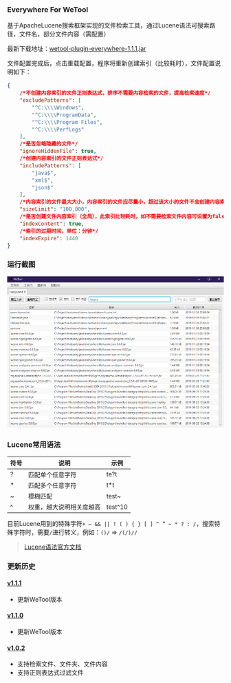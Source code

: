 ### Everywhere For WeTool

基于ApacheLucene搜索框架实现的文件检索工具，通过Lucene语法可搜索路径，文件名，部分文件内容（需配置）

最新下载地址：[wetool-plugin-everywhere-1.1.1.jar](http://share.qiniu.segocat.com/tool/wetool/plugin/wetool-plugin-everywhere-1.1.1.jar)

文件配置完成后，点击重载配置，程序将重新创建索引（比较耗时），文件配置说明如下：

```json
{
    /*不创建内容索引的文件正则表达式，排序不需要内容检索的文件，提高检索速度*/
    "excludePatterns": [
        "^C:\\\\Windows",
        "^C:\\\\ProgramData",
        "^C:\\\\Program Files",
        "^C:\\\\PerfLogs"
    ],
    /*是否忽略隐藏的文件*/
    "ignoreHiddenFile": true,
    /*创建内容索引的文件正则表达式*/
    "includePatterns": [
        "java$",
        "xml$",
        "json$"
    ],
    /*内容索引的文件最大大小，内容索引的文件应尽量小，超过该大小的文件不会创建内容索引，单位：字节*/
    "sizeLimit": "100,000",
    /*是否创建文件内容索引（全局），此索引比较耗时，如不需要检索文件内容可设置为false*/
    "indexContent": true,
    /*索引的过期时间，单位：分钟*/
    "indexExpire": 1440
}
```

### 运行截图

![everywhere](images/everywhere.png)

### Lucene常用语法

|符号|说明|示例|
|---|---|---|
|?|匹配单个任意字符|te?t|
|*|匹配多个任意字符|t*t|
|~|模糊匹配|test~|
|^|权重，越大说明相关度越高|test^10|

目前Lucene用到的特殊字符`+ – && || ! ( ) { } [ ] ^ ” ~ * ? : /`，搜索特殊字符时，需要`/`进行转义，例如：`()/` => `/(/)//`

> [Lucene语法官方文档](https://lucene.apache.org/core/2_9_4/queryparsersyntax.html)


### 更新历史

#### [v1.1.1](http://share.qiniu.segocat.com/tool/wetool/plugin/wetool-plugin-everywhere-1.1.1.jar)

- 更新WeTool版本

#### [v1.1.0](http://share.qiniu.segocat.com/tool/wetool/plugin/wetool-plugin-everywhere-1.1.0.jar)

- 更新WeTool版本

#### [v1.0.2](http://share.qiniu.segocat.com/tool/wetool/plugin/wetool-plugin-everywhere-1.0.2.jar)

- 支持检索文件、文件夹、文件内容
- 支持正则表达式过滤文件
